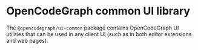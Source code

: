 # OpenCodeGraph common UI library

The `@opencodegraph/ui-common` package contains OpenCodeGraph UI utilities that can be used in any client UI (such as in both editor extensions and web pages).

